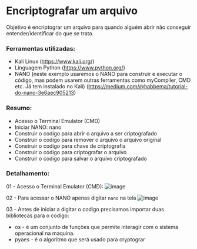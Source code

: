 # Encriptografar um arquivo
Objetivo é encriptograr um arquivo para quando alguém abrir não conseguir entender/identificar do que se trata.

### Ferramentas utilizadas:

- Kali Linux (https://www.kali.org/)
- Linguagem Python (https://www.python.org/)
- NANO (neste exemplo usaremos o NANO para construir e executar o código, mas podem usarem outras ferramentas como myCompiler, CMD etc. Já tem instalado no Kali) (https://medium.com/@habbema/tutorial-do-nano-3e6aec905213)

### Resumo:

 - Acesso o Terminal Emulator (CMD)
 - Iniciar NANO: nano
 - Construir o codigo para abrir o arquivo a ser criptografado
 - Construir o codigo para remover o arquivo o arquivo original
 - Construir o codigo para chave de criptografia
 - Construir o codigo para criptografar o arquivo
 - Construir o codigo para salvar o arquivo criptografado

### Detalhamento:

01 - Acesso o Terminal Emulator (CMD):
![image](https://github.com/user-attachments/assets/e8537deb-7a38-4b89-8e8e-60e1cfce7d2a)

02 - Para acessar o NANO apenas digitar ``` nano ``` na tela
![image](https://github.com/user-attachments/assets/2d647809-8d8a-4d24-9228-7febcd4cd626)

03 - Antes de iniciar a digitar o codigo precisamos importar duas bibliotecas para o codigo:
 - os    - é um conjunto de funções que permite interagir com o sistema operacional na maquina.
 - pyaes - é o algoritmo que será usado para cryptograr









